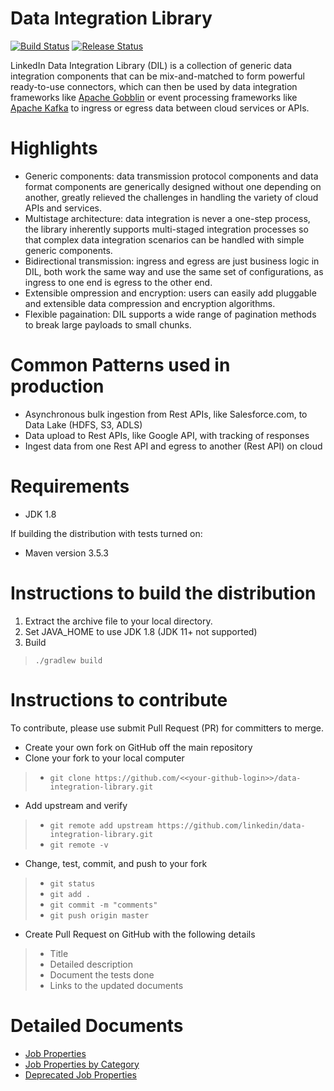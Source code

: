 # Data Integration Library 
[![Build Status](https://github.com/linkedin/data-integration-library/actions/workflows/build-and-test.yml/badge.svg?branch=master)](https://github.com/linkedin/data-integration-library/actions?query=workflow%3A%22Build+and+Run+Tests%22+branch%3Amaster+event%3Apush)
[![Release Status](https://github.com/linkedin/data-integration-library/actions/workflows/release.yml/badge.svg?branch=master)](https://github.com/linkedin/data-integration-library/actions?query=workflow%3A%22Release+and+Publish%22+branch%3Amaster+event%3Apush)

LinkedIn Data Integration Library (DIL) is a collection of generic data integration components that can be mix-and-matched to form powerful ready-to-use connectors, which can then be used by data integration frameworks like [Apache Gobblin](https://gobblin.apache.org) or event processing frameworks like [Apache Kafka](https://kafka.apache.org/) to ingress or egress data between cloud services or APIs.    

# Highlights
- Generic components: data transmission protocol components and data format components are generically designed without one depending on another, greatly relieved the challenges in handling the variety of cloud APIs and services. 
- Multistage architecture: data integration is never a one-step process, the library inherently supports multi-staged integration processes so that complex data integration scenarios can be handled with simple generic components. 
- Bidirectional transmission: ingress and egress are just business logic in DIL, both work the same way and use the same set of configurations, as ingress to one end is egress to the other end.
- Extensible ompression and encryption: users can easily add pluggable and extensible data compression and encryption algorithms.
- Flexible pagaination: DIL supports a wide range of pagination methods to break large payloads to small chunks.

# Common Patterns used in production
- Asynchronous bulk ingestion from Rest APIs, like Salesforce.com, to Data Lake (HDFS, S3, ADLS)
- Data upload to Rest APIs, like Google API, with tracking of responses
- Ingest data from one Rest API and egress to another (Rest API) on cloud

# Requirements
* JDK 1.8

If building the distribution with tests turned on:
* Maven version 3.5.3 

# Instructions to build the distribution
1. Extract the archive file to your local directory.
2. Set JAVA_HOME to use JDK 1.8 (JDK 11+ not supported)
3. Build
> `./gradlew build` 

# Instructions to contribute 
To contribute, please use submit Pull Request (PR) for committers to merge. 
- Create your own fork on GitHub off the main repository
- Clone your fork to your local computer
>- `git clone https://github.com/<<your-github-login>>/data-integration-library.git`
- Add upstream and verify
>- `git remote add upstream https://github.com/linkedin/data-integration-library.git`
>- `git remote -v`
- Change, test, commit, and push to your fork
>- `git status`
>- `git add .`
>- `git commit -m "comments"`
>- `git push origin master`
- Create Pull Request on GitHub with the following details
>- Title 
>- Detailed description
>- Document the tests done
>- Links to the updated documents

# Detailed Documents

- [Job Properties](https://github.com/linkedin/data-integration-library/blob/master/docs/parameters/summary.md)
- [Job Properties by Category](https://github.com/linkedin/data-integration-library/blob/master/docs/parameters/categories.md)
- [Deprecated Job Properties](https://github.com/linkedin/data-integration-library/blob/master/docs/parameters/deprecated.md)